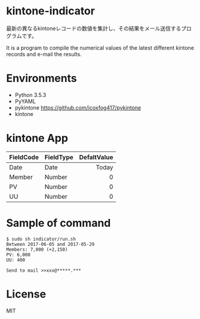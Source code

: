 # kintone-indicator

最新の異なるkintoneレコードの数値を集計し、その結果をメール送信するプログラムです。

It is a program to compile the numerical values of the latest different kintone records and e-mail the results.

# Environments

- Python 3.5.3
- PyYAML
- pykintone https://github.com/icoxfog417/pykintone
- kintone

# kintone App

| FieldCode       | FieldType       | DefaltValue          |
|:----------------|:----------------|---------------------:|
| Date            | Date            |                Today |
| Member          | Number          |                    0 |
| PV              | Number          |                    0 |
| UU              | Number          |                    0 |

# Sample of command

~~~less
$ sudo sh indicator/run.sh 
Between 2017-06-05 and 2017-05-29
Members: 7,000 (+2,150)
PV: 6,000
UU: 400

Send to mail >>xxx@*****.***
~~~

# License

MIT

